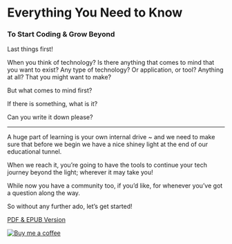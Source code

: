 # Everything You Need to Know

###  To Start Coding & Grow Beyond

Last things first!

When you think of technology? Is there anything that comes to mind that you want to exist? Any type of technology? Or application, or tool? Anything at all? That you might want to make?

But what comes to mind first?

If there is something, what is it? 

Can you write it down please?

***

A huge part of learning is your own internal drive ~ and we need to make sure that before we begin we have a nice shiney light at the end of our educational tunnel.

When we reach it, you’re going to have the tools to continue your tech journey beyond the light; wherever it may take you!

While now you have a community too, if you’d like, for whenever you’ve got a question along the way.

So without any further ado, let’s get started!

<a class="gumroad-button" href="https://gum.co/RebelCoding">PDF & EPUB Version</a>

[![Buy me a coffee](https://cdn.buymeacoffee.com/buttons/bmc-new-btn-logo.svg)](https://www.buymeacoffee.com/cultureclap)